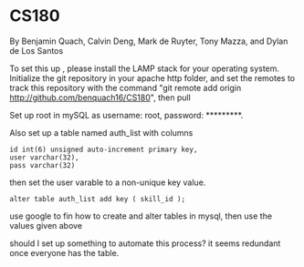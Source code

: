 # CS180
By Benjamin Quach, Calvin Deng, Mark de Ruyter, Tony Mazza, and Dylan de Los Santos

To set this up , please install the LAMP stack for your operating system. Initialize the git repository in your apache http folder, and set the remotes to track this repository with the command "git remote add origin http://github.com/benquach16/CS180", then pull

Set up root in mySQL as username: root, password: *********.

Also set up a table named auth_list with columns

    id int(6) unsigned auto-increment primary key,
    user varchar(32),
    pass varchar(32)

then set the user varable to a non-unique key value.

    alter table auth_list add key ( skill_id );

use google to fin how to create and alter tables in mysql,
then use the values given above

should I set up something to automate this process? 
it seems redundant once everyone has the table.
